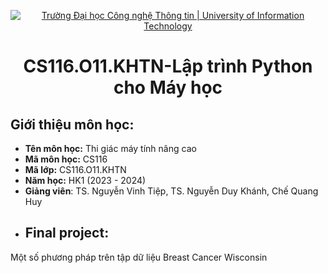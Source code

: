 <p align="center">
  <a href="https://www.uit.edu.vn/" title="Trường Đại học Công nghệ Thông tin" style="border: none;">
    <img src="https://i.imgur.com/WmMnSRt.png" alt="Trường Đại học Công nghệ Thông tin | University of Information Technology">
  </a>
</p>

<h1 align="center"><b>CS116.O11.KHTN-Lập trình Python cho Máy học</b></h>

## Giới thiệu môn học:
* **Tên môn học:** Thi giác máy tính nâng cao
* **Mã môn học:** CS116
* **Mã lớp:** CS116.O11.KHTN
* **Năm học:** HK1 (2023 - 2024)
* **Giảng viên**: TS. Nguyễn Vinh Tiệp, TS. Nguyễn Duy Khánh, Chế Quang Huy
* ## Final project:
Một số phương pháp trên tập dữ liệu Breast Cancer Wisconsin
